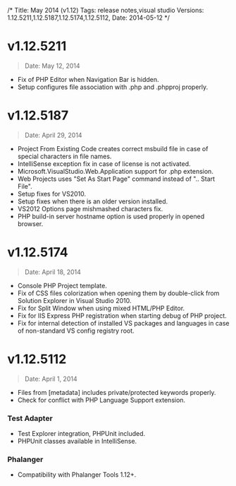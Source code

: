 /*
Title: May 2014 (v1.12)
Tags: release notes,visual studio
Versions: 1.12.5211,1.12.5187,1.12.5174,1.12.5112,
Date: 2014-05-12
*/

# v1.12.5211
> Date: May 12, 2014

- Fix of PHP Editor when Navigation Bar is hidden.
- Setup configures file association with .php and .phpproj properly.

# v1.12.5187
> Date: April 29, 2014

- Project From Existing Code creates correct msbuild file in case of special characters in file names.
- IntelliSense exception fix in case of license is not activated.
- Microsoft.VisualStudio.Web.Application support for .php extension.
- Web Projects uses "Set As Start Page" command instead of ".. Start File".
- Setup fixes for VS2010.
- Setup fixes when there is an older version installed.
- VS2012 Options page mishmashed characters fix.
- PHP build-in server hostname option is used properly in opened browser.

# v1.12.5174
> Date: April 18, 2014

- Console PHP Project template.
- Fix of CSS files colorization when opening them by double-click from Solution Explorer in Visual Studio 2010.
- Fix for Split Window when using mixed HTML/PHP Editor.
- Fix for IIS Express PHP registration when starting debug of PHP project.
- Fix for internal detection of installed VS packages and languages in case of non-standard VS config registry root.

# v1.12.5112
> Date: April 1, 2014

- Files from [metadata] includes private/protected keywords properly.
- Check for conflict with PHP Language Support extension.

### Test Adapter

- Test Explorer integration, PHPUnit included.
- PHPUnit classes available in IntelliSense.

### Phalanger

- Compatibility with Phalanger Tools 1.12+.

